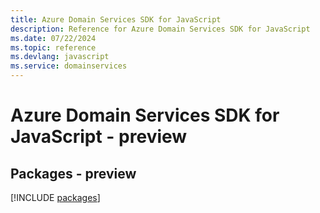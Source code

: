 ```yaml
---
title: Azure Domain Services SDK for JavaScript
description: Reference for Azure Domain Services SDK for JavaScript
ms.date: 07/22/2024
ms.topic: reference
ms.devlang: javascript
ms.service: domainservices
---
```

# Azure Domain Services SDK for JavaScript - preview
## Packages - preview
[!INCLUDE [packages](domain-services-index.md)]